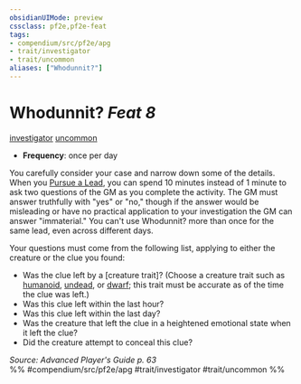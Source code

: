 ```yaml
---
obsidianUIMode: preview
cssclass: pf2e,pf2e-feat
tags:
- compendium/src/pf2e/apg
- trait/investigator
- trait/uncommon
aliases: ["Whodunnit?"]
---
```

# Whodunnit?  *Feat 8*  
[investigator](../../Rules/traits/investigator-apg.md)  [uncommon](../../Rules/traits/uncommon.md)  

- **Frequency**: once per day

You carefully consider your case and narrow down some of the details. When you [Pursue a Lead](../../Rules/actions/pursue-a-lead-apg.md), you can spend 10 minutes instead of 1 minute to ask two questions of the GM as you complete the activity. The GM must answer truthfully with "yes" or "no," though if the answer would be misleading or have no practical application to your investigation the GM can answer "immaterial." You can't use Whodunnit? more than once for the same lead, even across different days.

Your questions must come from the following list, applying to either the creature or the clue you found:

- Was the clue left by a [creature trait]? (Choose a creature trait such as [humanoid](../../Rules/traits/humanoid.md), [undead](../../Rules/traits/undead.md), or [dwarf](../../Rules/traits/dwarf.md); this trait must be accurate as of the time the clue was left.)
- Was this clue left within the last hour?
- Was this clue left within the last day?
- Was the creature that left the clue in a heightened emotional state when it left the clue?
- Did the creature attempt to conceal this clue?

*Source: Advanced Player's Guide p. 63*  
%% #compendium/src/pf2e/apg #trait/investigator #trait/uncommon %%